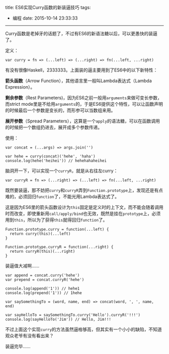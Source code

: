 title: ES6实现Curry函数的新装逼技巧
tags:
  - 编程
date: 2015-10-14 23:33:33
---

Curry函数是老掉牙的话题了，不过有ES6的新语法糖以后，可以更愚快的装逼了。

<!-- more -->

定义：

```
var curry = fn => (...left) => (...right) => fn(...left, ...right)
```

有没有很像Haskell，2333333。上面装的逼主要用到了ES6中的以下新特性：

**箭头函数**（Arrow Function），其他语言里一般叫Lambda表达式（Lambda Expression）。

**剩余参数**（Rest Parameters)，因为ES6之前一般用`arguments`来做可变长参数，而strict mode里是不给用`arguments`的，于是ES6提供这个特性，可以让函数声明的时候最后一个参数是变长的，而形参可以当数组来用。

**展开参数**（Spread Parameters），这算是一个`apply`的语法糖，可以在函数调用的时候把一个数组扔进去，展开成多个参数传递。

使用：

```
var concat = (...args) => args.join('')

var hehe = curry(concat)('hehe', 'haha')
console.log(hehe('heihei')) // hehehahaheihei
```

脑洞开一下，可以实现一个`curryR`，就是从右往左curry：

```
var curryR = fn => (...right) => (...left) => fn(...left, ...right)
```

既然要装逼，那不妨把`curry`和`curryR`弄到`Function.prototype`上，发现还是有点难的，必须回归`function`了，不能光用Lambda表达式了。

这是因为ES6里的箭头函数设计为`this`固定是定义时的上下文，而不能会随着调用时而改变，即使重新用`call/apply/bind`也无效，既然是挂在`prototype`上，必须用到`this`，所以为了获得`this`就得回归`function`了。

```
Function.prototype.curry = function(...left) {
  return curry(this)(...left)
}

Function.prototype.curryR = function(...right) {
  return curryR(this)(...right)
}
```

装逼值大减啊……

```
var append = concat.curry('hehe')
var prepend = concat.curryR('hehe')

console.log(append('1')) // hehe1
console.log(prepend('1')) // 1hehe

var saySomethingTo = (word, name, end) => concat(word, ', ', name, end)

var sayHelloTo = saySomethingTo.curry('Hello').curryR('!!!')
console.log(sayHelloTo('Jim')) // Hello, Jim!!!
```

不过上面这个实现`curry`的方法虽然逼格够高，但其实有一个小小的缺陷，不知道观众老爷有没有看出来？

装逼完毕……